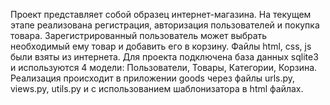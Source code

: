 Проект представляет собой образец интернет-магазина. 
На текущем этапе реализована регистрация, авторизация пользователей и покупка товара. Зарегистрированный пользователь может выбрать необходимый ему товар и добавить его в корзину.
Файлы html, css, js были взяты из интернета. 
Для проекта подключена база данных sqlite3 и используются 4 модели:
Пользователи, Товары, Категории, Корзина.
Реализация происходит в приложении goods через файлы urls.py, views.py, utils.py и c использованием шаблонизатора в html файлах.
